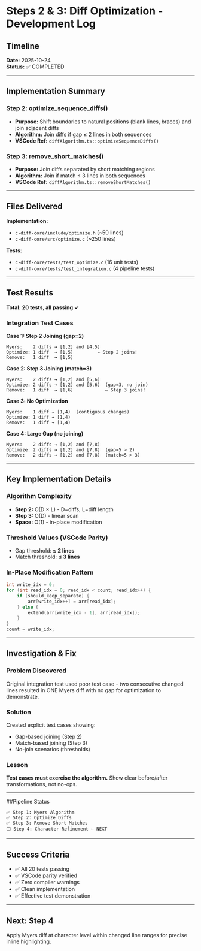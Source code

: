 # Steps 2 & 3: Diff Optimization - Development Log

## Timeline

**Date:** 2025-10-24  
**Status:** ✅ COMPLETED

---

## Implementation Summary

### Step 2: optimize_sequence_diffs()
- **Purpose:** Shift boundaries to natural positions (blank lines, braces) and join adjacent diffs
- **Algorithm:** Join diffs if gap ≤ 2 lines in both sequences
- **VSCode Ref:** `diffAlgorithm.ts::optimizeSequenceDiffs()`

### Step 3: remove_short_matches()
- **Purpose:** Join diffs separated by short matching regions  
- **Algorithm:** Join if match ≤ 3 lines in both sequences
- **VSCode Ref:** `diffAlgorithm.ts::removeShortMatches()`

---

## Files Delivered

**Implementation:**
- `c-diff-core/include/optimize.h` (~50 lines)
- `c-diff-core/src/optimize.c` (~250 lines)

**Tests:**
- `c-diff-core/tests/test_optimize.c` (16 unit tests)
- `c-diff-core/tests/test_integration.c` (4 pipeline tests)

---

## Test Results

**Total: 20 tests, all passing ✓**

### Integration Test Cases

**Case 1: Step 2 Joining (gap=2)**
```
Myers:    2 diffs → [1,2) and [4,5)
Optimize: 1 diff  → [1,5)         ← Step 2 joins!
Remove:   1 diff  → [1,5)
```

**Case 2: Step 3 Joining (match=3)**
```
Myers:    2 diffs → [1,2) and [5,6)
Optimize: 2 diffs → [1,2) and [5,6)  (gap=3, no join)
Remove:   1 diff  → [1,6)            ← Step 3 joins!
```

**Case 3: No Optimization**
```
Myers:    1 diff → [1,4)  (contiguous changes)
Optimize: 1 diff → [1,4)
Remove:   1 diff → [1,4)
```

**Case 4: Large Gap (no joining)**
```
Myers:    2 diffs → [1,2) and [7,8)
Optimize: 2 diffs → [1,2) and [7,8)  (gap=5 > 2)
Remove:   2 diffs → [1,2) and [7,8)  (match=5 > 3)
```

---

## Key Implementation Details

### Algorithm Complexity
- **Step 2:** O(D × L) - D=diffs, L=diff length
- **Step 3:** O(D) - linear scan
- **Space:** O(1) - in-place modification

### Threshold Values (VSCode Parity)
- Gap threshold: **≤ 2 lines**
- Match threshold: **≤ 3 lines**

### In-Place Modification Pattern
```c
int write_idx = 0;
for (int read_idx = 0; read_idx < count; read_idx++) {
    if (should_keep_separate) {
        arr[write_idx++] = arr[read_idx];
    } else {
        extend(arr[write_idx - 1], arr[read_idx]);
    }
}
count = write_idx;
```

---

## Investigation & Fix

### Problem Discovered
Original integration test used poor test case - two consecutive changed lines resulted in ONE Myers diff with no gap for optimization to demonstrate.

### Solution
Created explicit test cases showing:
- Gap-based joining (Step 2)
- Match-based joining (Step 3)
- No-join scenarios (thresholds)

### Lesson
**Test cases must exercise the algorithm.** Show clear before/after transformations, not no-ops.

---

##Pipeline Status

```
✅ Step 1: Myers Algorithm
✅ Step 2: Optimize Diffs  
✅ Step 3: Remove Short Matches
⬜ Step 4: Character Refinement ← NEXT
```

---

## Success Criteria

- ✅ All 20 tests passing
- ✅ VSCode parity verified
- ✅ Zero compiler warnings
- ✅ Clean implementation
- ✅ Effective test demonstration

---

## Next: Step 4

Apply Myers diff at character level within changed line ranges for precise inline highlighting.
